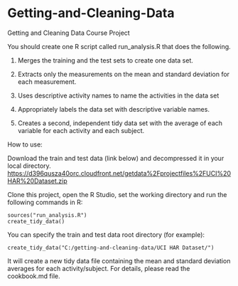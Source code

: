 Getting-and-Cleaning-Data
=========================

Getting and Cleaning Data Course Project

You should create one R script called run_analysis.R that does the following. 

1. Merges the training and the test sets to create one data set.

2. Extracts only the measurements on the mean and standard deviation for each measurement. 

3. Uses descriptive activity names to name the activities in the data set

4. Appropriately labels the data set with descriptive variable names. 

5. Creates a second, independent tidy data set with the average of each variable for each activity and each subject. 


How to use:

Download the train and test data (link below) and decompressed it in your local directory.
https://d396qusza40orc.cloudfront.net/getdata%2Fprojectfiles%2FUCI%20HAR%20Dataset.zip 

Clone this project, open the R Studio, set the working directory and run the following commands in R:
```
sources("run_analysis.R")
create_tidy_data()
```

You can specify the train and test data root directory (for example):
```
create_tidy_data("C:/getting-and-cleaning-data/UCI HAR Dataset/")
```

It will create a new tidy data file containing the mean and standard deviation averages for each activity/subject.
For details, please read the cookbook.md file.
